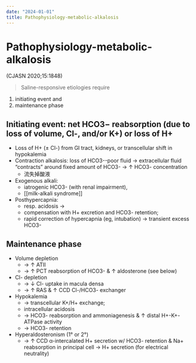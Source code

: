 ```yaml
---
date: "2024-01-01"
title: Pathophysiology-metabolic-alkalosis
---
```


# Pathophysiology-metabolic-alkalosis
(CJASN 2020;15:1848)

> Saline-responsive etiologies require
1. initiating event and
2. maintenance phase

##  Initiating event: net HCO3− reabsorption (due to loss of volume, Cl-, and/or K+) or loss of H+

* Loss of H+ (± Cl-) from GI tract, kidneys, or transcellular shift in hypokalemia
* Contraction alkalosis: loss of HCO3--poor fluid → extracellular fluid “contracts” around fixed amount of HCO3- → ↑ HCO3- concentration
	* 流失掉酸液
* Exogenous alkali:
	* iatrogenic HCO3- (with renal impairment),
	* [[milk-alkali syndrome]]
* Posthypercapnia:
	* resp. acidosis →
	* compensation with H+ excretion and HCO3- retention;
	* rapid correction of hypercapnia (eg, intubation) → transient excess HCO3-

## Maintenance phase

* Volume depletion
	* → ↑ ATII 
	* → ↑ PCT reabsorption of HCO3- & ↑ aldosterone (see below)
* Cl- depletion 
	* → ↓ Cl- uptake in macula densa 
	* → ↑ RAS & ↑ CCD Cl-/HCO3- exchanger
* Hypokalemia 
	* → transcellular K+/H+ exchange; 
	* intracellular acidosis 
	* → HCO3- reabsorption and ammoniagenesis & ↑ distal H+-K+-ATPase activity 
	* → HCO3- retention
* Hyperaldosteronism (1° or 2°) 
	* → ↑ CCD α-intercalated H+ secretion w/ HCO3- retention & Na+ reabsorption in principal cell → H+ secretion (for electrical neutrality)

